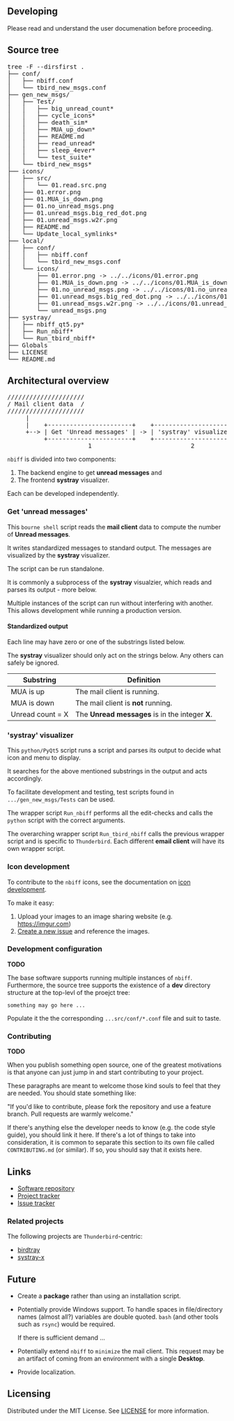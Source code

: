 ## Developing

Please read and understand the user documenation before proceeding.

## Source tree

<pre>
tree -F --dirsfirst .
├── conf/
│   ├── nbiff.conf
│   └── tbird_new_msgs.conf
├── gen_new_msgs/
│   ├── Test/
│   │   ├── big_unread_count*
│   │   ├── cycle_icons*
│   │   ├── death_sim*
│   │   ├── MUA_up_down*
│   │   ├── README.md
│   │   ├── read_unread*
│   │   ├── sleep_4ever*
│   │   └── test_suite*
│   └── tbird_new_msgs*
├── icons/
│   ├── src/
│   │   └── 01.read.src.png
│   ├── 01.error.png
│   ├── 01.MUA_is_down.png
│   ├── 01.no_unread_msgs.png
│   ├── 01.unread_msgs.big_red_dot.png
│   ├── 01.unread_msgs.w2r.png
│   ├── README.md
│   └── Update_local_symlinks*
├── local/
│   ├── conf/
│   │   ├── nbiff.conf
│   │   └── tbird_new_msgs.conf
│   └── icons/
│       ├── 01.error.png -> ../../icons/01.error.png
│       ├── 01.MUA_is_down.png -> ../../icons/01.MUA_is_down.png
│       ├── 01.no_unread_msgs.png -> ../../icons/01.no_unread_msgs.png
│       ├── 01.unread_msgs.big_red_dot.png -> ../../icons/01.unread_msgs.big_red_dot.png
│       ├── 01.unread_msgs.w2r.png -> ../../icons/01.unread_msgs.w2r.png
│       └── unread_msgs.png
├── systray/
│   ├── nbiff_qt5.py*
│   ├── Run_nbiff*
│   └── Run_tbird_nbiff*
├── Globals
├── LICENSE
└── README.md
</pre>

## Architectural overview
<pre>
/////////////////////
/ Mail client data  /
/////////////////////
     |
     |    +-----------------------+    +----------------------+
     +--> | Get 'Unread messages' | -> | 'systray' visualizer |
          +-----------------------+    +----------------------+
                      1                           2
</pre>

`nbiff` is divided into two components:

1. The backend engine to get **unread messages** and
2. The frontend **systray** visualizer.

Each can be developed independently.

### Get 'unread messages'

This `bourne shell` script reads the **mail client** data to compute
the number of **Unread messages**.

It writes standardized messages to standard output.  The messages are
visualized by the **systray** visualizer.

The script can be run standalone. 

It is commonly a subprocess of the **systray** visualzier, which reads
and parses its output - more below.

Multiple instances of the script can run without interfering with
another.  This allows development while running a production version.

#### Standardized output

Each line may have zero or one of the substrings listed below.

The **systray** visualizer should only act on the strings below.  Any
others can safely be ignored.

| Substring        | Definition                                       |
|------------------|--------------------------------------------------|
| MUA is up        | The mail client is running.                      |
| MUA is down      | The mail client is **not** running.              |
| Unread count = X | The **Unread messages** is in the integer **X**. |

### 'systray' visualizer

This `python/PyQt5` script runs a script and parses its output to
decide what icon and menu to display.

It searches for the above mentioned substrings in the output and acts
accordingly.

To facilitate development and testing, test scripts found in `.../gen_new_msgs/Tests`
can be used.

The wrapper script `Run_nbiff` performs all the edit-checks and calls
the `python` script with the correct arguments.

The overarching wrapper script `Run_tbird_nbiff` calls the previous
wrapper script and is specific to `Thunderbird`.  Each different
**email client** will have its own wrapper script.

### Icon development

To contribute to the `nbiff` icons, see the documentation on [icon
development](src/icons/README.md).

To make it easy:

1. Upload your images to an image sharing website (e.g. https://imgur.com)
2. [Create a new
   issue](https://github.com/pablo-blueoakdb/nbiff/issues/new) and
   reference the images.

### Development configuration

**TODO**

The base software supports running multiple instances of `nbiff`.
Furthermore, the source tree supports the existence of a **dev**
directory structure at the top-levl of the proejct tree:

```
something may go here ...
```

Populate it the the corresponding `...src/conf/*.conf` file and suit
to taste.

### Contributing

**TODO**

When you publish something open source, one of the greatest motivations is that
anyone can just jump in and start contributing to your project.

These paragraphs are meant to welcome those kind souls to feel that they are
needed. You should state something like:

"If you'd like to contribute, please fork the repository and use a feature
branch. Pull requests are warmly welcome."

If there's anything else the developer needs to know (e.g. the code style
guide), you should link it here. If there's a lot of things to take into
consideration, it is common to separate this section to its own file called
`CONTRIBUTING.md` (or similar). If so, you should say that it exists here.

## Links

- [Software repository](https://github.com/pablo-blueoakdb/nbiff)
- [Project
  tracker](https://github.com/users/pablo-blueoakdb/projects/1)
- [Issue tracker](https://github.com/pablo-blueoakdb/nbiff/issues)

### Related projects

The following projects are `Thunderbird`-centric:

- [birdtray](https://github.com/gyunaev/birdtray)
- [systray-x](https://github.com/Ximi1970/systray-x)

## Future

* Create a **package** rather than using an installation script.
* Potentially provide Windows support.  To handle spaces in
  file/directory names (almost all?) variables are double quoted.
  `bash` (and other tools such as `rsync`) would be required.

  If there is sufficient demand ...
* Potentially extend `nbiff` to `minimize` the mail client.  This
  request may be an artifact of coming from an environment with a
  single **Desktop**.
* Provide localization.

## Licensing

Distributed under the MIT License.  See [LICENSE](LICENSE) for more
information.
